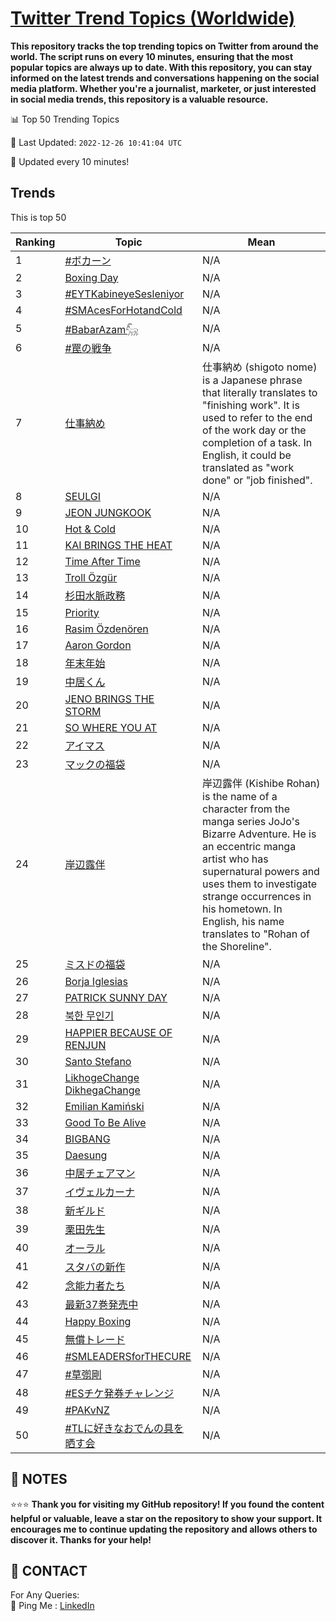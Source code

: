 [Twitter Trend Topics (Worldwide)](https://github.com/ErcinDedeoglu/Twitter-Trend-Topics)
==========

**This repository tracks the top trending topics on Twitter from around the world. 
The script runs on every 10 minutes, ensuring that the most popular topics are always up to date. 
With this repository, you can stay informed on the latest trends and conversations happening on the social media platform. 
Whether you're a journalist, marketer, or just interested in social media trends, this repository is a valuable resource.**


📊 Top 50 Trending Topics

📆 Last Updated: `2022-12-26 10:41:04 UTC`

🔧 Updated every 10 minutes!


## Trends

This is top 50

| Ranking | Topic | Mean |
| ------- | ------------ | ------------ |
| 1 | [#ボカーン](http://twitter.com/search?q=%23%e3%83%9c%e3%82%ab%e3%83%bc%e3%83%b3) | N/A |
| 2 | [Boxing Day](http://twitter.com/search?q=Boxing+Day) | N/A |
| 3 | [#EYTKabineyeSesleniyor](http://twitter.com/search?q=%23EYTKabineyeSesleniyor) | N/A |
| 4 | [#SMAcesForHotandCold](http://twitter.com/search?q=%23SMAcesForHotandCold) | N/A |
| 5 | [#BabarAzam𓃵](http://twitter.com/search?q=%23BabarAzam%f0%93%83%b5) | N/A |
| 6 | [#罠の戦争](http://twitter.com/search?q=%23%e7%bd%a0%e3%81%ae%e6%88%a6%e4%ba%89) | N/A |
| 7 | [仕事納め](http://twitter.com/search?q=%e4%bb%95%e4%ba%8b%e7%b4%8d%e3%82%81) | 仕事納め (shigoto nome) is a Japanese phrase that literally translates to "finishing work". It is used to refer to the end of the work day or the completion of a task. In English, it could be translated as "work done" or "job finished". |
| 8 | [SEULGI](http://twitter.com/search?q=SEULGI) | N/A |
| 9 | [JEON JUNGKOOK](http://twitter.com/search?q=JEON+JUNGKOOK) | N/A |
| 10 | [Hot & Cold](http://twitter.com/search?q=Hot+%26+Cold) | N/A |
| 11 | [KAI BRINGS THE HEAT](http://twitter.com/search?q=KAI+BRINGS+THE+HEAT) | N/A |
| 12 | [Time After Time](http://twitter.com/search?q=Time+After+Time) | N/A |
| 13 | [Troll Özgür](http://twitter.com/search?q=Troll+%c3%96zg%c3%bcr) | N/A |
| 14 | [杉田水脈政務](http://twitter.com/search?q=%e6%9d%89%e7%94%b0%e6%b0%b4%e8%84%88%e6%94%bf%e5%8b%99) | N/A |
| 15 | [Priority](http://twitter.com/search?q=Priority) | N/A |
| 16 | [Rasim Özdenören](http://twitter.com/search?q=Rasim+%c3%96zden%c3%b6ren) | N/A |
| 17 | [Aaron Gordon](http://twitter.com/search?q=Aaron+Gordon) | N/A |
| 18 | [年末年始](http://twitter.com/search?q=%e5%b9%b4%e6%9c%ab%e5%b9%b4%e5%a7%8b) | N/A |
| 19 | [中居くん](http://twitter.com/search?q=%e4%b8%ad%e5%b1%85%e3%81%8f%e3%82%93) | N/A |
| 20 | [JENO BRINGS THE STORM](http://twitter.com/search?q=JENO+BRINGS+THE+STORM) | N/A |
| 21 | [SO WHERE YOU AT](http://twitter.com/search?q=SO+WHERE+YOU+AT) | N/A |
| 22 | [アイマス](http://twitter.com/search?q=%e3%82%a2%e3%82%a4%e3%83%9e%e3%82%b9) | N/A |
| 23 | [マックの福袋](http://twitter.com/search?q=%e3%83%9e%e3%83%83%e3%82%af%e3%81%ae%e7%a6%8f%e8%a2%8b) | N/A |
| 24 | [岸辺露伴](http://twitter.com/search?q=%e5%b2%b8%e8%be%ba%e9%9c%b2%e4%bc%b4) | 岸辺露伴 (Kishibe Rohan) is the name of a character from the manga series JoJo's Bizarre Adventure. He is an eccentric manga artist who has supernatural powers and uses them to investigate strange occurrences in his hometown. In English, his name translates to "Rohan of the Shoreline". |
| 25 | [ミスドの福袋](http://twitter.com/search?q=%e3%83%9f%e3%82%b9%e3%83%89%e3%81%ae%e7%a6%8f%e8%a2%8b) | N/A |
| 26 | [Borja Iglesias](http://twitter.com/search?q=Borja+Iglesias) | N/A |
| 27 | [PATRICK SUNNY DAY](http://twitter.com/search?q=PATRICK+SUNNY+DAY) | N/A |
| 28 | [북한 무인기](http://twitter.com/search?q=%eb%b6%81%ed%95%9c+%eb%ac%b4%ec%9d%b8%ea%b8%b0) | N/A |
| 29 | [HAPPIER BECAUSE OF RENJUN](http://twitter.com/search?q=HAPPIER+BECAUSE+OF+RENJUN) | N/A |
| 30 | [Santo Stefano](http://twitter.com/search?q=Santo+Stefano) | N/A |
| 31 | [LikhogeChange DikhegaChange](http://twitter.com/search?q=LikhogeChange+DikhegaChange) | N/A |
| 32 | [Emilian Kamiński](http://twitter.com/search?q=Emilian+Kami%c5%84ski) | N/A |
| 33 | [Good To Be Alive](http://twitter.com/search?q=Good+To+Be+Alive) | N/A |
| 34 | [BIGBANG](http://twitter.com/search?q=BIGBANG) | N/A |
| 35 | [Daesung](http://twitter.com/search?q=Daesung) | N/A |
| 36 | [中居チェアマン](http://twitter.com/search?q=%e4%b8%ad%e5%b1%85%e3%83%81%e3%82%a7%e3%82%a2%e3%83%9e%e3%83%b3) | N/A |
| 37 | [イヴェルカーナ](http://twitter.com/search?q=%e3%82%a4%e3%83%b4%e3%82%a7%e3%83%ab%e3%82%ab%e3%83%bc%e3%83%8a) | N/A |
| 38 | [新ギルド](http://twitter.com/search?q=%e6%96%b0%e3%82%ae%e3%83%ab%e3%83%89) | N/A |
| 39 | [栗田先生](http://twitter.com/search?q=%e6%a0%97%e7%94%b0%e5%85%88%e7%94%9f) | N/A |
| 40 | [オーラル](http://twitter.com/search?q=%e3%82%aa%e3%83%bc%e3%83%a9%e3%83%ab) | N/A |
| 41 | [スタバの新作](http://twitter.com/search?q=%e3%82%b9%e3%82%bf%e3%83%90%e3%81%ae%e6%96%b0%e4%bd%9c) | N/A |
| 42 | [念能力者たち](http://twitter.com/search?q=%e5%bf%b5%e8%83%bd%e5%8a%9b%e8%80%85%e3%81%9f%e3%81%a1) | N/A |
| 43 | [最新37巻発売中](http://twitter.com/search?q=%e6%9c%80%e6%96%b037%e5%b7%bb%e7%99%ba%e5%a3%b2%e4%b8%ad) | N/A |
| 44 | [Happy Boxing](http://twitter.com/search?q=Happy+Boxing) | N/A |
| 45 | [無償トレード](http://twitter.com/search?q=%e7%84%a1%e5%84%9f%e3%83%88%e3%83%ac%e3%83%bc%e3%83%89) | N/A |
| 46 | [#SMLEADERSforTHECURE](http://twitter.com/search?q=%23SMLEADERSforTHECURE) | N/A |
| 47 | [#草彅剛](http://twitter.com/search?q=%23%e8%8d%89%e5%bd%85%e5%89%9b) | N/A |
| 48 | [#ESチケ発券チャレンジ](http://twitter.com/search?q=%23ES%e3%83%81%e3%82%b1%e7%99%ba%e5%88%b8%e3%83%81%e3%83%a3%e3%83%ac%e3%83%b3%e3%82%b8) | N/A |
| 49 | [#PAKvNZ](http://twitter.com/search?q=%23PAKvNZ) | N/A |
| 50 | [#TLに好きなおでんの具を晒す会](http://twitter.com/search?q=%23TL%e3%81%ab%e5%a5%bd%e3%81%8d%e3%81%aa%e3%81%8a%e3%81%a7%e3%82%93%e3%81%ae%e5%85%b7%e3%82%92%e6%99%92%e3%81%99%e4%bc%9a) | N/A |




## 📝 NOTES

⭐⭐⭐ **Thank you for visiting my GitHub repository! If you found the content helpful or valuable, leave a star on the repository to show your support. It encourages me to continue updating the repository and allows others to discover it. Thanks for your help!**

## 📨 CONTACT

 For Any Queries:  
            🏓 Ping Me : [LinkedIn](https://www.linkedin.com/in/ercindedeoglu/)